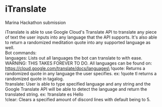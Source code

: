 # iTranslate
Marina Hackathon submission

iTranslate is able to use Google Cloud's Translate API to translate any piece of text the user inputs into any language that the API supports. It's also able to return a randomized meditation quote into any supported language as well. 
<br/>
Bot commands:\
languages: Lists out all languages the bot can translate to with ease. WARNING: THIS TAKES FOREVER TO DO. All languages can  be found on: https://cloud.google.com/translate/docs/languages\
!quote: Returns a randomized quote in any language the user specifies. ex: !quote tl returns a randomized quote in tagalog.\
!translate: User is able to type specified language and any string and the Google Translate API will be able to detect the language and return the translated string. ex: !translate es Hello\
!clear: Clears a specified amount of discord lines with default being to 5.

